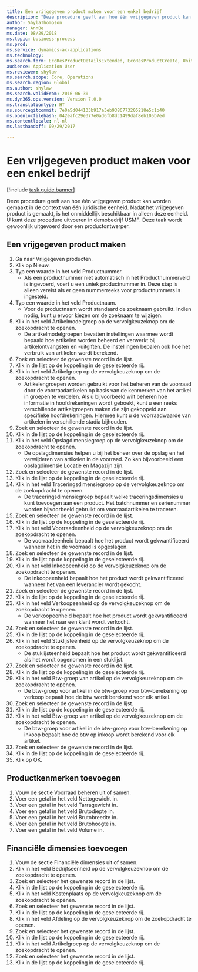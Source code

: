 ```yaml
--- 
title: Een vrijgegeven product maken voor een enkel bedrijf
description: "Deze procedure geeft aan hoe één vrijgegeven product kan worden gemaakt in de context van één juridische eenheid."
author: ShylaThompson
manager: AnnBe
ms.date: 08/29/2018
ms.topic: business-process
ms.prod: 
ms.service: dynamics-ax-applications
ms.technology: 
ms.search.form: EcoResProductDetailsExtended, EcoResProductCreate, UnitOfMeasureLookup, DimensionLookup
audience: Application User
ms.reviewer: shylaw
ms.search.scope: Core, Operations
ms.search.region: Global
ms.author: shylaw
ms.search.validFrom: 2016-06-30
ms.dyn365.ops.version: Version 7.0.0
ms.translationtype: HT
ms.sourcegitcommit: 7e0a5d044133b917a3eb9386773205218e5c1b40
ms.openlocfilehash: 042eafc29e377e0ad6fb8dc1499daf8eb105b7ed
ms.contentlocale: nl-nl
ms.lasthandoff: 09/29/2017

---
```

# <a name="create-a-released-product-for-a-single-company"></a>Een vrijgegeven product maken voor een enkel bedrijf

[!include [task guide banner](../../includes/task-guide-banner.md)]

Deze procedure geeft aan hoe één vrijgegeven product kan worden gemaakt in de context van één juridische eenheid. Nadat het vrijgegeven product is gemaakt, is het onmiddellijk beschikbaar in alleen deze eenheid. U kunt deze procedure uitvoeren in demobedrijf USMF. Deze taak wordt gewoonlijk uitgevoerd door een productontwerper.


## <a name="create-a-released-product"></a>Een vrijgegeven product maken
1. Ga naar Vrijgegeven producten.
2. Klik op Nieuw.
3. Typ een waarde in het veld Productnummer.
    * Als een productnummer niet automatisch in het Productnummerveld is ingevoerd, voert u een uniek productnummer in. Deze stap is alleen vereist als er geen nummerreeks voor productnummers is ingesteld.  
4. Typ een waarde in het veld Productnaam.
    * Voor de productnaam wordt standaard de zoeknaam gebruikt. Indien nodig, kunt u ervoor kiezen om de zoeknaam te wijzigen.  
5. Klik in het veld Artikelmodelgroep op de vervolgkeuzeknop om de zoekopdracht te openen.
    * De artikelmodelgroepen bevatten instellingen waarmee wordt bepaald hoe artikelen worden beheerd en verwerkt bij artikelontvangsten en -uitgiften. De instellingen bepalen ook hoe het verbruik van artikelen wordt berekend.  
6. Zoek en selecteer de gewenste record in de lijst.
7. Klik in de lijst op de koppeling in de geselecteerde rij.
8. Klik in het veld Artikelgroep op de vervolgkeuzeknop om de zoekopdracht te openen.
    * Artikelengroepen worden gebruikt voor het beheren van de voorraad door de voorraadartikelen op basis van de kenmerken van het artikel in groepen te verdelen. Als u bijvoorbeeld wilt beheren hoe informatie in hoofdrekeningen wordt geboekt, kunt u een reeks verschillende artikelgroepen maken die zijn gekoppeld aan specifieke hoofdrekeningen. Hiermee kunt u de voorraadwaarde van artikelen in verschillende stadia bijhouden.  
9. Zoek en selecteer de gewenste record in de lijst.
10. Klik in de lijst op de koppeling in de geselecteerde rij.
11. Klik in het veld Opslagdimensiegroep op de vervolgkeuzeknop om de zoekopdracht te openen.
    * De opslagdimensies helpen u bij het beheer over de opslag en het verwijderen van artikelen in de voorraad. Zo kan bijvoorbeeld een opslagdimensie Locatie en Magazijn zijn.  
12. Zoek en selecteer de gewenste record in de lijst.
13. Klik in de lijst op de koppeling in de geselecteerde rij.
14. Klik in het veld Traceringsdimensiegroep op de vervolgkeuzeknop om de zoekopdracht te openen.
    * De traceringsdimensiegroep bepaalt welke traceringsdimensies u kunt toevoegen aan een product. Het batchnummer en serienummer worden bijvoorbeeld gebruikt om voorraadartikelen te traceren.  
15. Zoek en selecteer de gewenste record in de lijst.
16. Klik in de lijst op de koppeling in de geselecteerde rij.
17. Klik in het veld Voorraadeenheid op de vervolgkeuzeknop om de zoekopdracht te openen.
    * De voorraadeenheid bepaalt hoe het product wordt gekwantificeerd wanneer het in de voorraad is opgeslagen.  
18. Zoek en selecteer de gewenste record in de lijst.
19. Klik in de lijst op de koppeling in de geselecteerde rij.
20. Klik in het veld Inkoopeenheid op de vervolgkeuzeknop om de zoekopdracht te openen.
    * De inkoopeenheid bepaalt hoe het product wordt gekwantificeerd wanneer het van een leverancier wordt gekocht.  
21. Zoek en selecteer de gewenste record in de lijst.
22. Klik in de lijst op de koppeling in de geselecteerde rij.
23. Klik in het veld Verkoopeenheid op de vervolgkeuzeknop om de zoekopdracht te openen.
    * De verkoopeenheid bepaalt hoe het product wordt gekwantificeerd wanneer het naar een klant wordt verkocht.  
24. Zoek en selecteer de gewenste record in de lijst.
25. Klik in de lijst op de koppeling in de geselecteerde rij.
26. Klik in het veld Stuklijsteenheid op de vervolgkeuzeknop om de zoekopdracht te openen.
    * De stuklijsteenheid bepaalt hoe het product wordt gekwantificeerd als het wordt opgenomen in een stuklijst.  
27. Zoek en selecteer de gewenste record in de lijst.
28. Klik in de lijst op de koppeling in de geselecteerde rij.
29. Klik in het veld Btw-groep van artikel op de vervolgkeuzeknop om de zoekopdracht te openen.
    * De btw-groep voor artikel in de btw-groep voor btw-berekening op verkoop bepaalt hoe de btw wordt berekend voor elk artikel.  
30. Zoek en selecteer de gewenste record in de lijst.
31. Klik in de lijst op de koppeling in de geselecteerde rij.
32. Klik in het veld Btw-groep van artikel op de vervolgkeuzeknop om de zoekopdracht te openen.
    * De btw-groep voor artikel in de btw-groep voor btw-berekening op inkoop bepaalt hoe de btw op inkoop wordt berekend voor elk artikel.  
33. Zoek en selecteer de gewenste record in de lijst.
34. Klik in de lijst op de koppeling in de geselecteerde rij.
35. Klik op OK.

## <a name="add-product-characteristics"></a>Productkenmerken toevoegen
1. Vouw de sectie Voorraad beheren uit of samen.
2. Voer een getal in het veld Nettogewicht in.
3. Voer een getal in het veld Tarragewicht in.
4. Voer een getal in het veld Brutodiepte in.
5. Voer een getal in het veld Brutobreedte in.
6. Voer een getal in het veld Brutohoogte in.
7. Voer een getal in het veld Volume in.

## <a name="add-financial-dimensions"></a>Financiële dimensies toevoegen
1. Vouw de sectie Financiële dimensies uit of samen.
2. Klik in het veld Bedrijfseenheid op de vervolgkeuzeknop om de zoekopdracht te openen.
3. Zoek en selecteer het gewenste record in de lijst.
4. Klik in de lijst op de koppeling in de geselecteerde rij.
5. Klik in het veld Kostenplaats op de vervolgkeuzeknop om de zoekopdracht te openen.
6. Zoek en selecteer het gewenste record in de lijst.
7. Klik in de lijst op de koppeling in de geselecteerde rij.
8. Klik in het veld Afdeling op de vervolgkeuzeknop om de zoekopdracht te openen.
9. Zoek en selecteer het gewenste record in de lijst.
10. Klik in de lijst op de koppeling in de geselecteerde rij.
11. Klik in het veld Artikelgroep op de vervolgkeuzeknop om de zoekopdracht te openen.
12. Zoek en selecteer het gewenste record in de lijst.
13. Klik in de lijst op de koppeling in de geselecteerde rij.


